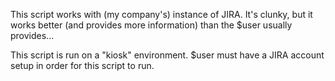 This script works with (my company's) instance of JIRA. It's clunky, but it works better (and provides more information) than
the $user usually provides...

This script is run on a "kiosk" environment. $user must have a JIRA account setup in order for this script to run.
